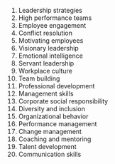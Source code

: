 1. Leadership strategies
2. High performance teams
3. Employee engagement
4. Conflict resolution
5. Motivating employees
6. Visionary leadership
7. Emotional intelligence
8. Servant leadership
9. Workplace culture
10. Team building
11. Professional development
12. Management skills
13. Corporate social responsibility
14. Diversity and inclusion
15. Organizational behavior
16. Performance management
17. Change management
18. Coaching and mentoring
19. Talent development
20. Communication skills
